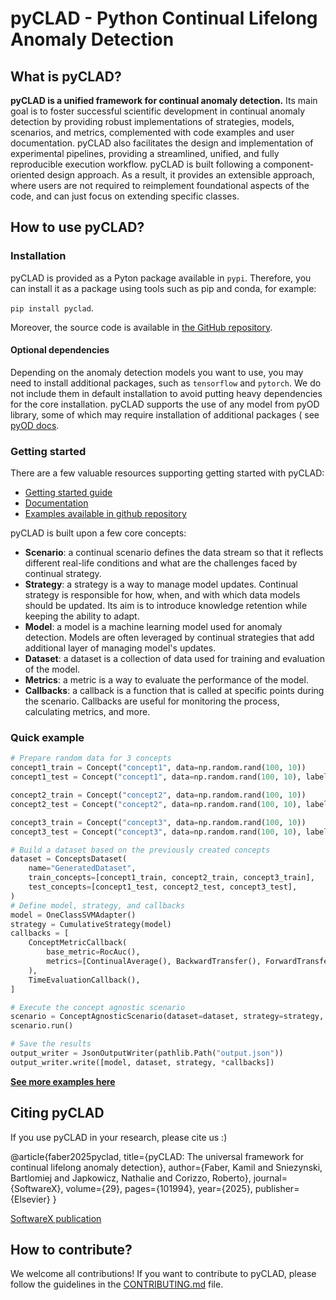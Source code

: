 # pyCLAD - Python Continual Lifelong Anomaly Detection

## What is pyCLAD?

**pyCLAD is a unified framework for continual anomaly detection.**
Its main goal is to foster successful scientific development in continual anomaly detection by
providing robust implementations of strategies, models, scenarios, and metrics, complemented with code examples and user
documentation.
pyCLAD also facilitates the design and implementation of experimental pipelines, providing a streamlined, unified, and
fully reproducible execution workflow.
pyCLAD is built following a component-oriented design approach. As a result, it provides an extensible approach, where
users are not required to reimplement foundational aspects of the code, and can just focus on extending specific
classes.

## How to use pyCLAD?

### Installation

pyCLAD is provided as a Pyton package available in `pypi`. Therefore, you can install it as a package using tools such
as pip and conda, for example:

`pip install pyclad`.

Moreover, the source code is available in [the GitHub repository](https://github.com/lifelonglab/pyCLAD).

#### Optional dependencies

Depending on the anomaly detection models you want to use, you may need to install additional packages,
such as `tensorflow` and `pytorch`.
We do not include them in default installation to avoid putting heavy dependencies for the core installation.
pyCLAD supports the use of any model from pyOD library, some of which may require installation of additional packages (
see [pyOD docs](https://pyod.readthedocs.io/en/latest/).

### Getting started

There are a few valuable resources supporting getting started with pyCLAD:

- [Getting started guide](https://pyclad.readthedocs.io/en/latest/getting_started/)
- [Documentation](https://pyclad.readthedocs.io/en/latest/)
- [Examples available in github repository](https://github.com/lifelonglab/pyCLAD/tree/main/examples)

pyCLAD is built upon a few core concepts:

- **Scenario**: a continual scenario defines the data stream so that it reflects different real-life conditions and what
  are
  the challenges faced by continual strategy.
- **Strategy**: a strategy is a way to manage model updates. Continual strategy is responsible for how, when, and with
  which
  data models should be updated. Its aim is to introduce knowledge retention while keeping the ability to adapt.
- **Model**: a model is a machine learning model used for anomaly detection. Models are often leveraged by continual
  strategies that add additional layer of managing model's updates.
- **Dataset**: a dataset is a collection of data used for training and evaluation of the model.
- **Metrics**: a metric is a way to evaluate the performance of the model.
- **Callbacks**: a callback is a function that is called at specific points during the scenario. Callbacks are
  useful for monitoring the process, calculating metrics, and more.

### Quick example

```python
# Prepare random data for 3 concepts
concept1_train = Concept("concept1", data=np.random.rand(100, 10))
concept1_test = Concept("concept1", data=np.random.rand(100, 10), labels=np.random.randint(0, 2, 100))

concept2_train = Concept("concept2", data=np.random.rand(100, 10))
concept2_test = Concept("concept2", data=np.random.rand(100, 10), labels=np.random.randint(0, 2, 100))

concept3_train = Concept("concept3", data=np.random.rand(100, 10))
concept3_test = Concept("concept3", data=np.random.rand(100, 10), labels=np.random.randint(0, 2, 100))

# Build a dataset based on the previously created concepts
dataset = ConceptsDataset(
    name="GeneratedDataset",
    train_concepts=[concept1_train, concept2_train, concept3_train],
    test_concepts=[concept1_test, concept2_test, concept3_test],
)
# Define model, strategy, and callbacks
model = OneClassSVMAdapter()
strategy = CumulativeStrategy(model)
callbacks = [
    ConceptMetricCallback(
        base_metric=RocAuc(),
        metrics=[ContinualAverage(), BackwardTransfer(), ForwardTransfer()],
    ),
    TimeEvaluationCallback(),
]

# Execute the concept agnostic scenario
scenario = ConceptAgnosticScenario(dataset=dataset, strategy=strategy, callbacks=callbacks)
scenario.run()

# Save the results
output_writer = JsonOutputWriter(pathlib.Path("output.json"))
output_writer.write([model, dataset, strategy, *callbacks])
```

**[See more examples here](https://github.com/lifelonglab/pyCLAD/tree/main/examples)**

## Citing pyCLAD

If you use pyCLAD in your research, please cite us :)

@article{faber2025pyclad,
  title={pyCLAD: The universal framework for continual lifelong anomaly detection},
  author={Faber, Kamil and Sniezynski, Bartlomiej and Japkowicz, Nathalie and Corizzo, Roberto},
  journal={SoftwareX},
  volume={29},
  pages={101994},
  year={2025},
  publisher={Elsevier}
}

[SoftwareX publication](https://www.sciencedirect.com/science/article/pii/S2352711024003649)

## How to contribute?

We welcome all contributions! If you want to contribute to pyCLAD, please follow the guidelines in
the [CONTRIBUTING.md](https://github.com/lifelonglab/pyCLAD/tree/main/CONTRIBUTING.md) file.
